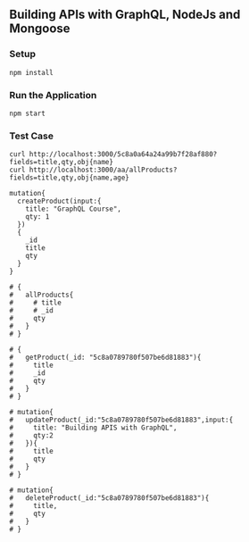 ## Building APIs with GraphQL, NodeJs and Mongoose
### Setup

```
npm install
```

### Run the Application

```
npm start
```

### Test Case

```
curl http://localhost:3000/5c8a0a64a24a99b7f28af880?fields=title,qty,obj{name}
curl http://localhost:3000/aa/allProducts?fields=title,qty,obj{name,age}
```

```
mutation{
  createProduct(input:{
    title: "GraphQL Course",
    qty: 1
  })
  {
    _id
    title
    qty
  }
}

# {
#   allProducts{
#     # title
#     # _id
#     qty
#   }
# }

# {
#   getProduct(_id: "5c8a0789780f507be6d81883"){
#     title
#     _id
#     qty
#   }
# }

# mutation{
#   updateProduct(_id:"5c8a0789780f507be6d81883",input:{
#     title: "Building APIS with GraphQL",
#     qty:2
#   }){
#     title
#     qty
#   }
# }

# mutation{
#   deleteProduct(_id:"5c8a0789780f507be6d81883"){
#     title,
#     qty
#   }
# }
```